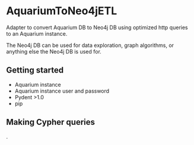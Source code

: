 # AquariumToNeo4jETL

Adapter to convert Aquarium DB to Neo4j DB using optimized http queries to an Aquarium instance.

The Neo4j DB can be used for data exploration, graph algorithms, or anything else the Neo4j DB is used for.

## Getting started

* Aquarium instance
* Aquarium instance user and password
* Pydent >1.0
* pip

## Making Cypher queries

.

